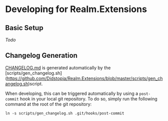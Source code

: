 # Developing for Realm.Extensions

## Basic Setup

_Todo_

## Changelog Generation

[CHANGELOG.md](https://github.com/Didstopia/Realm.Extensions/blob/master/CHANGELOG.md) is generated automatically by the [scripts/gen_changelog.sh] (https://github.com/Didstopia/Realm.Extensions/blob/master/scripts/gen_changelog.sh)script.

When developing, this can be triggered automatically by using a `post-commit` hook in your local git repository. To do so, simply run the following command at the root of the git repository:
```
ln -s scripts/gen_changelog.sh .git/hooks/post-commit
```